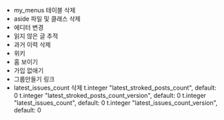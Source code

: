 * my_menus 테이블 삭제
* aside 파일 및 클래스 삭제
* 에디터 변경
* 읽지 않은 글 추적 
* 과거 이력 삭제
* 위키
* 홈 보이기 
* 가입 없애기
* 그룹만들기 링크
* latest_issues_count 삭제
    t.integer "latest_stroked_posts_count", default: 0
    t.integer "latest_stroked_posts_count_version", default: 0
    t.integer "latest_issues_count", default: 0
    t.integer "latest_issues_count_version", default: 0
